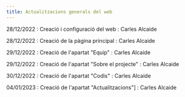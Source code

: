 ```yaml
---
title: Actualitzacions generals del web
---
```


28/12/2022
: Creació i configuració del web
  : Carles Alcaide

28/12/2022
: Creació de la pàgina principal
  : Carles Alcaide

29/12/2022
: Creació de l'apartat "Equip"
  : Carles Alcaide

29/12/2022
: Creació de l'apartat "Sobre el projecte"
  : Carles Alcaide
  
30/12/2022
: Creació de l'apartat "Codis"
  : Carles Alcaide

04/01/2023
: Creació de l'apartat "Actualitzacions"]
  : Carles Alcaide
